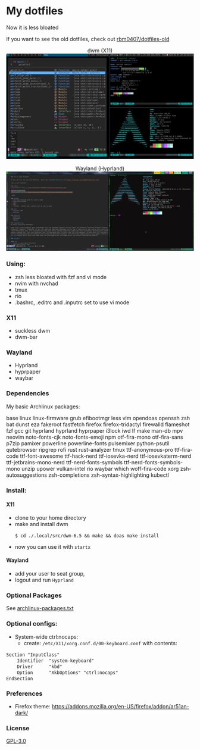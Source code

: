 # My dotfiles

Now it is less bloated

If you want to see the old dotfiles, check out [rbm0407/dotfiles-old](https://github.com/rbm0407/dotfiles-old)

<div align="center">

dwm (X11)
![Screenshot X11](./.local/share/doc/rbm0407-dotfiles/screenshot.png)

Wayland (Hyprland)
![Screenshot X11](./.local/share/doc/rbm0407-dotfiles/screenshot-wayland.png)

</div>

### Using:
 * zsh less bloated with fzf and vi mode
 * nvim with nvchad
 * tmux
 * rio
 * .bashrc, .editrc and .inputrc set to use vi mode

### X11
 * suckless dwm
 * dwm-bar

### Wayland
 * Hyprland
 * hyprpaper
 * waybar

### Dependencies
My basic Archlinux packages:

base linux linux-firmware grub efibootmgr less vim opendoas openssh zsh bat dunst eza fakeroot fastfetch firefox firefox-tridactyl firewalld flameshot fzf gcc git hyprland hyprland hyprpaper i3lock iwd lf make man-db mpv neovim noto-fonts-cjk noto-fonts-emoji npm  otf-fira-mono otf-fira-sans p7zip pamixer powerline powerline-fonts pulsemixer python-psutil qutebrowser ripgrep rofi rust rust-analyzer tmux ttf-anonymous-pro ttf-fira-code ttf-font-awesome ttf-hack-nerd ttf-iosevka-nerd ttf-iosevkaterm-nerd ttf-jetbrains-mono-nerd ttf-nerd-fonts-symbols ttf-nerd-fonts-symbols-mono unzip upower vulkan-intel rio waybar which woff-fira-code xorg zsh-autosuggestions zsh-completions zsh-syntax-highlighting kubectl

### Install:

#### X11
 * clone to your home directory
 * make and install dwm
    ```console
    $ cd ./.local/src/dwm-6.5 && make && doas make install
    ```
 * now you can use it with `startx`

#### Wayland
  * add your user to seat group,
  * logout and run `Hyprland`

### Optional Packages
See [archlinux-packages.txt](./.local/share/doc/rbm0407-dotfiles/archlinux-full-packages.txt)

### Optional configs:
 * System-wide ctrl:nocaps:
    - create: `/etc/X11/xorg.conf.d/00-keyboard.conf` with contents:
```
Section "InputClass"
    Identifier  "system-keyboard"
    Driver      "kbd"
    Option      "XkbOptions" "ctrl:nocaps"
EndSection
```

### Preferences
* Firefox theme: https://addons.mozilla.org/en-US/firefox/addon/ar51an-dark/

### License
[GPL-3.0](LICENSE)
